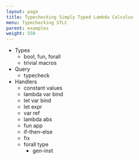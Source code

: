 ```yaml
---
layout: page
title: Typechecking Simply Typed Lambda Calculus
menu: Typechecking STLC
parent: examples
weight: 550
---
```


- Types
    - bool, fun, forall
    - trivial macros
- Query
    - typecheck
- Handlers
    - constant values
    - lambda var bind
    - let var bind
    - let expr
    - var ref
    - lambda abs
    - fun app
    - if-then-else
    - fix
    - forall type
        - gen-inst